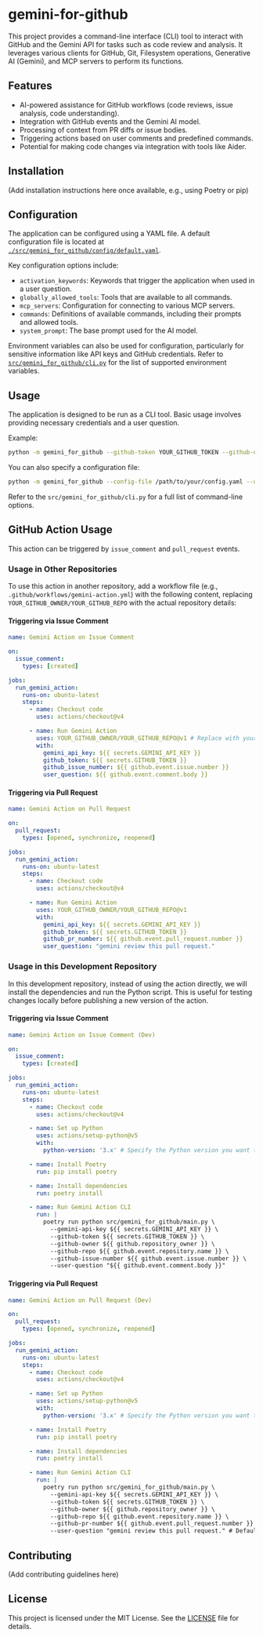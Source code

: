 # gemini-for-github

This project provides a command-line interface (CLI) tool to interact with GitHub and the Gemini API for tasks such as code review and analysis. It leverages various clients for GitHub, Git, Filesystem operations, Generative AI (Gemini), and MCP servers to perform its functions.

## Features

- AI-powered assistance for GitHub workflows (code reviews, issue analysis, code understanding).
- Integration with GitHub events and the Gemini AI model.
- Processing of context from PR diffs or issue bodies.
- Triggering actions based on user comments and predefined commands.
- Potential for making code changes via integration with tools like Aider.

## Installation

(Add installation instructions here once available, e.g., using Poetry or pip)

## Configuration

The application can be configured using a YAML file. A default configuration file is located at [`./src/gemini_for_github/config/default.yaml`](src/gemini_for_github/config/default.yaml).

Key configuration options include:

- `activation_keywords`: Keywords that trigger the application when used in a user question.
- `globally_allowed_tools`: Tools that are available to all commands.
- `mcp_servers`: Configuration for connecting to various MCP servers.
- `commands`: Definitions of available commands, including their prompts and allowed tools.
- `system_prompt`: The base prompt used for the AI model.

Environment variables can also be used for configuration, particularly for sensitive information like API keys and GitHub credentials. Refer to [`src/gemini_for_github/cli.py`](src/gemini_for_github/cli.py) for the list of supported environment variables.

## Usage

The application is designed to be run as a CLI tool. Basic usage involves providing necessary credentials and a user question.

Example:

```bash
python -m gemini_for_github --github-token YOUR_GITHUB_TOKEN --github-owner YOUR_GITHUB_OWNER --github-repo YOUR_GITHUB_REPO --gemini-api-key YOUR_GEMINI_API_KEY --user-question "Your question here"
```

You can also specify a configuration file:

```bash
python -m gemini_for_github --config-file /path/to/your/config.yaml --user-question "Your question here"
```

Refer to the `src/gemini_for_github/cli.py` for a full list of command-line options.

## GitHub Action Usage

This action can be triggered by `issue_comment` and `pull_request` events.

### Usage in Other Repositories

To use this action in another repository, add a workflow file (e.g., `.github/workflows/gemini-action.yml`) with the following content, replacing `YOUR_GITHUB_OWNER/YOUR_GITHUB_REPO` with the actual repository details:

#### Triggering via Issue Comment

```yaml
name: Gemini Action on Issue Comment

on:
  issue_comment:
    types: [created]

jobs:
  run_gemini_action:
    runs-on: ubuntu-latest
    steps:
      - name: Checkout code
        uses: actions/checkout@v4

      - name: Run Gemini Action
        uses: YOUR_GITHUB_OWNER/YOUR_GITHUB_REPO@v1 # Replace with your repo and tag/branch
        with:
          gemini_api_key: ${{ secrets.GEMINI_API_KEY }}
          github_token: ${{ secrets.GITHUB_TOKEN }}
          github_issue_number: ${{ github.event.issue.number }}
          user_question: ${{ github.event.comment.body }}
```

#### Triggering via Pull Request

```yaml
name: Gemini Action on Pull Request

on:
  pull_request:
    types: [opened, synchronize, reopened]

jobs:
  run_gemini_action:
    runs-on: ubuntu-latest
    steps:
      - name: Checkout code
        uses: actions/checkout@v4

      - name: Run Gemini Action
        uses: YOUR_GITHUB_OWNER/YOUR_GITHUB_REPO@v1
        with:
          gemini_api_key: ${{ secrets.GEMINI_API_KEY }}
          github_token: ${{ secrets.GITHUB_TOKEN }}
          github_pr_number: ${{ github.event.pull_request.number }}
          user_question: "gemini review this pull request."
```

### Usage in this Development Repository

In this development repository, instead of using the action directly, we will install the dependencies and run the Python script. This is useful for testing changes locally before publishing a new version of the action.

#### Triggering via Issue Comment

```yaml
name: Gemini Action on Issue Comment (Dev)

on:
  issue_comment:
    types: [created]

jobs:
  run_gemini_action:
    runs-on: ubuntu-latest
    steps:
      - name: Checkout code
        uses: actions/checkout@v4

      - name: Set up Python
        uses: actions/setup-python@v5
        with:
          python-version: '3.x' # Specify the Python version you want to use

      - name: Install Poetry
        run: pip install poetry

      - name: Install dependencies
        run: poetry install

      - name: Run Gemini Action CLI
        run: |
          poetry run python src/gemini_for_github/main.py \
            --gemini-api-key ${{ secrets.GEMINI_API_KEY }} \
            --github-token ${{ secrets.GITHUB_TOKEN }} \
            --github-owner ${{ github.repository_owner }} \
            --github-repo ${{ github.event.repository.name }} \
            --github-issue-number ${{ github.event.issue.number }} \
            --user-question "${{ github.event.comment.body }}"
```

#### Triggering via Pull Request

```yaml
name: Gemini Action on Pull Request (Dev)

on:
  pull_request:
    types: [opened, synchronize, reopened]

jobs:
  run_gemini_action:
    runs-on: ubuntu-latest
    steps:
      - name: Checkout code
        uses: actions/checkout@v4

      - name: Set up Python
        uses: actions/setup-python@v5
        with:
          python-version: '3.x' # Specify the Python version you want to use

      - name: Install Poetry
        run: pip install poetry

      - name: Install dependencies
        run: poetry install

      - name: Run Gemini Action CLI
        run: |
          poetry run python src/gemini_for_github/main.py \
            --gemini-api-key ${{ secrets.GEMINI_API_KEY }} \
            --github-token ${{ secrets.GITHUB_TOKEN }} \
            --github-owner ${{ github.repository_owner }} \
            --github-repo ${{ github.event.repository.name }} \
            --github-pr-number ${{ github.event.pull_request.number }} \
            --user-question "gemini review this pull request." # Default question for PRs
```

## Contributing

(Add contributing guidelines here)

## License

This project is licensed under the MIT License. See the [LICENSE](LICENSE) file for details.